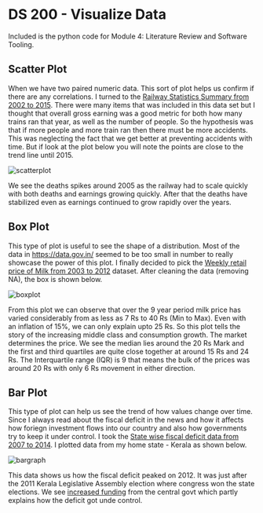 # DS 200 - Visualize Data

Included is the python code for Module 4: Literature Review and Software Tooling. 

## Scatter Plot

When we have two paired numeric data. This sort of plot helps us confirm if there are any correlations. I turned to the [Railway Statistics Summary from 2002 to 2015](https://data.gov.in/resources/railway-statistics-summary-2002-03-2014-15). There were many items that was included in this data set but I thought that overall gross earning was a good metric for both how many trains ran that year, as well as the number of people. So the hypothesis was that if more people and more train ran then there must be more accidents. This was neglecting the fact that we get better at preventing accidents with time. But if look at the plot below you will note the points are close to the trend line until 2015.

![scatterplot](https://i.imgur.com/ydby0A8.png)

We see the deaths spikes around 2005 as the railway had to scale quickly with both deaths and earnings growing quickly. After that the deaths have stabilized even as earnings continued to grow rapidly over the years. 


## Box Plot

This type of plot is useful to see the shape of a distribution. Most of the data in https://data.gov.in/ seemed to be too small in number to really showcase the power of this plot. I finally decided to pick the [Weekly retail price of Milk from 2003 to 2012](https://data.gov.in/resources/weekly-retail-price-milk-upto-2012) dataset. After cleaning the data (removing NA), the box is shown below.

![boxplot](https://i.imgur.com/7mOkP5C.png)

From this plot we can observe that over the 9 year period milk price has varied considerably from as less as 7 Rs to 40 Rs (Min to Max). Even with an inflation of 15%, we can only explain upto 25 Rs. So this plot tells the story of the increasing middle class and consumption growth. The market determines the price. We see the median lies around the 20 Rs Mark and the first and third quartiles are quite close together at around 15 Rs and 24 Rs. The Interquartile range (IQR) is 9 that means the bulk of the prices was around 20 Rs with only 6 Rs movement in either direction.


## Bar Plot

This type of plot can help us see the trend of how values change over time. Since I always read about the fiscal deficit in the news and how it affects how foriegn investment flows into our country and also how governments try to keep it under control. I took the [State wise fiscal deficit data from 2007 to 2014](https://data.gov.in/resources/fiscal-deficit-surplus-percentage-gsdp-2007-08-2013-14-0). I plotted data from my home state - Kerala as shown below.

![bargraph](https://i.imgur.com/mgEWa1t.png)

This data shows us how the fiscal deficit peaked on 2012. It was just after the 2011 Kerala Legislative Assembly election where congress won the state elections. We see [increased funding](https://kerala.gov.in/documents/10180/c02a7d8e-18c2-4f72-8cfe-e0c176e851c6) from the central govt which partly explains how the deficit got unde control.
